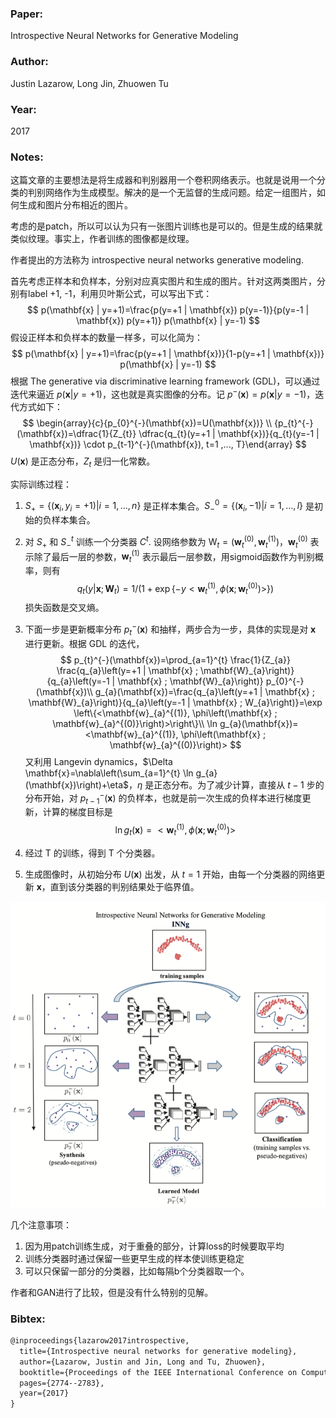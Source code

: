 ### Paper:

Introspective Neural Networks for Generative Modeling

### Author:

Justin Lazarow, Long Jin, Zhuowen Tu

### Year:

2017

### Notes:

这篇文章的主要想法是将生成器和判别器用一个卷积网络表示。也就是说用一个分类的判别网络作为生成模型。解决的是一个无监督的生成问题。给定一组图片，如何生成和图片分布相近的图片。

考虑的是patch，所以可以认为只有一张图片训练也是可以的。但是生成的结果就类似纹理。事实上，作者训练的图像都是纹理。

作者提出的方法称为 introspective neural networks generative modeling.

首先考虑正样本和负样本，分别对应真实图片和生成的图片。针对这两类图片，分别有label +1, -1，利用贝叶斯公式，可以写出下式：
$$
p(\mathbf{x} | y=+1)=\frac{p(y=+1 | \mathbf{x}) p(y=-1)}{p(y=-1 | \mathbf{x}) p(y=+1)} p(\mathbf{x} | y=-1)
$$
假设正样本和负样本的数量一样多，可以化简为：
$$
p(\mathbf{x} | y=+1)=\frac{p(y=+1 | \mathbf{x})}{1-p(y=+1 | \mathbf{x})} p(\mathbf{x} | y=-1)
$$
根据 The generative via discriminative learning framework (GDL)，可以通过迭代来逼近 $p(\mathbf{x} | y=+1)$，这也就是真实图像的分布。记 $p^-(\mathbf{x}) = p(\mathbf{x}|y=-1)$，迭代方式如下：
$$
\begin{array}{c}{p_{0}^{-}(\mathbf{x})=U(\mathbf{x})} \\ {p_{t}^{-}(\mathbf{x})=\dfrac{1}{Z_{t}} \dfrac{q_{t}(y=+1 | \mathbf{x})}{q_{t}(y=-1 | \mathbf{x})} \cdot p_{t-1}^{-}(\mathbf{x}), t=1 ,..., T}\end{array}
$$
$U(\mathbf{x})$ 是正态分布，$Z_t$ 是归一化常数。

实际训练过程：

1. $S_{+}=\left\{\left(\mathbf{x}_{i}, y_{i}=+1\right) | i=1,. . ., n\right\}$ 是正样本集合。$S_{-}^{0}=\left\{\left(\mathbf{x}_{i},-1\right) | i=1, \ldots, l\right\}$ 是初始的负样本集合。

2. 对 $S_+$ 和 $S_{-}^t$ 训练一个分类器 $C^t$. 设网络参数为 $\mathrm{W}_{t}=\left(\mathbf{w}_{t}^{(0)}, \mathbf{w}_{t}^{(1)}\right)$，$\mathbf{w}_t^{(0)}$ 表示除了最后一层的参数，$\mathbf{w}_t^{(1)}$ 表示最后一层参数，用sigmoid函数作为判别概率，则有
   $$
   q_{t}\left(y | \mathbf{x} ; \mathbf{W}_{t}\right)=1 /\left(1+\exp \left\{-y<\mathbf{w}_{t}^{(1)}, \phi\left(\mathbf{x} ; \mathbf{w}_{t}^{(0)}\right)>\right\}\right)
   $$
    损失函数是交叉熵。

3. 下面一步是更新概率分布 $p_t^{-}(\mathbf{x})$ 和抽样，两步合为一步，具体的实现是对 $\mathbf{x}$ 进行更新。根据 GDL 的迭代，
   $$
   p_{t}^{-}(\mathbf{x})=\prod_{a=1}^{t} \frac{1}{Z_{a}} \frac{q_{a}\left(y=+1 | \mathbf{x} ; \mathbf{W}_{a}\right)}{q_{a}\left(y=-1 | \mathbf{x} ; \mathbf{W}_{a}\right)} p_{0}^{-}(\mathbf{x})\\
   g_{a}(\mathbf{x})=\frac{q_{a}\left(y=+1 | \mathbf{x} ; \mathbf{W}_{a}\right)}{q_{a}\left(y=-1 | \mathbf{x} ; W_{a}\right)}=\exp \left\{<\mathbf{w}_{a}^{(1)}, \phi\left(\mathbf{x} ; \mathbf{w}_{a}^{(0)}\right)>\right\}\\
   \ln g_{a}(\mathbf{x})=<\mathbf{w}_{a}^{(1)}, \phi\left(\mathbf{x} ; \mathbf{w}_{a}^{(0)}\right)>
   $$
   又利用 Langevin dynamics，$\Delta \mathbf{x}=\nabla\left(\sum_{a=1}^{t} \ln g_{a}(\mathbf{x})\right)+\eta$，$\eta$ 是正态分布。为了减少计算，直接从 $t-1$ 步的分布开始，对 $p_{t-1}^{-}(\mathbf{x})$ 的负样本，也就是前一次生成的负样本进行梯度更新，计算的梯度目标是
   $$
    \ln g_{t}(\mathbf{x})=<\mathbf{w}_{t}^{(1)}, \phi\left(\mathbf{x} ; \mathbf{w}_{t}^{(0)}\right)>
   $$
    

4. 经过 T 的训练，得到 T 个分类器。

5. 生成图像时，从初始分布 $U(\mathbf{x})$ 出发，从 $t = 1$ 开始，由每一个分类器的网络更新 $\mathbf{x}$，直到该分类器的判别结果处于临界值。

<img src="https://raw.githubusercontent.com/Theodore-PKU/pictures/master/%E6%88%AA%E5%B1%8F2019-12-11%E4%B8%8B%E5%8D%884.56.36.png" style="zoom: 67%;" />

几个注意事项：

1. 因为用patch训练生成，对于重叠的部分，计算loss的时候要取平均
2. 训练分类器时通过保留一些更早生成的样本使训练更稳定
3. 可以只保留一部分的分类器，比如每隔b个分类器取一个。

作者和GAN进行了比较，但是没有什么特别的见解。

### Bibtex:

```latex
@inproceedings{lazarow2017introspective,
  title={Introspective neural networks for generative modeling},
  author={Lazarow, Justin and Jin, Long and Tu, Zhuowen},
  booktitle={Proceedings of the IEEE International Conference on Computer Vision},
  pages={2774--2783},
  year={2017}
}
```

